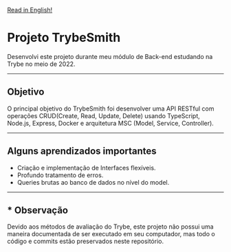 [Read in English!](./README.md)

# Projeto TrybeSmith
Desenvolvi este projeto durante meu módulo de Back-end estudando na Trybe no meio de 2022.

---
## Objetivo
O principal objetivo do TrybeSmith foi desenvolver uma API RESTful com operações CRUD(Create, Read, Update, Delete) usando TypeScript, Node.js, Express, Docker e arquitetura MSC (Model, Service, Controller).

---
## Alguns aprendizados importantes
- Criação e implementação de Interfaces flexíveis.
- Profundo tratamento de erros.
- Queries brutas ao banco de dados no nível do model.

---
## * Observação
Devido aos métodos de avaliação do Trybe, este projeto não possui uma maneira documentada de ser executado em seu computador, mas todo o código e commits estão preservados neste repositório.
